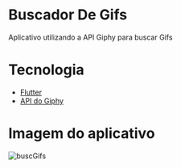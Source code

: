 # Buscador De Gifs
 Aplicativo utilizando a API Giphy para buscar Gifs

# Tecnologia
* [Flutter](https://flutter.dev/?gclid=CjwKCAiAgc-ABhA7EiwAjev-jycitPrPlfK05OttRV0aZRDd4n_TNxhfP4pkYVhR-myKnkl3W_77YhoCu2gQAvD_BwE&gclsrc=aw.ds)
* [API do Giphy](https://developers.giphy.com)

# Imagem do aplicativo
![buscGifs](https://user-images.githubusercontent.com/53982668/120875414-1ee9ef00-c582-11eb-9a57-146091792ec9.png)
